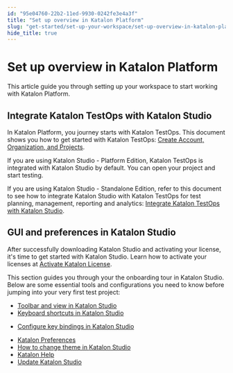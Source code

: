 ```yaml
---
id: "95e04760-22b2-11ed-9930-0242fe3e4a3f"
title: "Set up overview in Katalon Platform"
slug: "get-started/set-up-your-workspace/set-up-overview-in-katalon-platform"
hide_title: true
---
```


# <a id="concept-988" class="anchor_top_offset"/><a id="ariaid-title1" class="anchor_top_offset"/>Set up overview in <span xmlns="http://www.w3.org/1999/xhtml" className="ph">Katalon Platform</span> 

<p xmlns="http://www.w3.org/1999/xhtml" className="shortdesc">This article guide you through setting up your workspace to start working with <span className="ph">Katalon Platform</span>.</p> 

## Integrate <span xmlns="http://www.w3.org/1999/xhtml" className="ph">Katalon TestOps</span>  with <span xmlns="http://www.w3.org/1999/xhtml" className="ph">Katalon Studio</span> 

<p xmlns="http://www.w3.org/1999/xhtml" className="p">In <span className="ph">Katalon Platform</span>, you journey starts with <span className="ph">Katalon TestOps</span>. This document shows you how to get started with Katalon TestOps: <a className="xref" href="/administer/administration-tasks/create-an-organization-and-project">Create Account, Organization, and Projects</a>.</p> 
<p xmlns="http://www.w3.org/1999/xhtml" className="p">If you are using <span className="ph">Katalon Studio - Platform Edition</span>, <span className="ph">Katalon TestOps</span> is integrated with <span className="ph">Katalon Studio</span> by default. You can open your project and start testing.</p> 
<p xmlns="http://www.w3.org/1999/xhtml" className="p">If you are using <span className="ph">Katalon Studio - Standalone Edition</span>, refer to this document to see how to integrate <span className="ph">Katalon Studio</span> with <span className="ph">Katalon TestOps</span> for test planning, management, reporting and analytics: <a className="xref" href="/get-started/set-up-your-workspace/integrate-katalon-testops-with-katalon-studio">Integrate Katalon TestOps with <span className="ph">Katalon Studio</span></a>.</p> 

## GUI and preferences in <span xmlns="http://www.w3.org/1999/xhtml" className="ph">Katalon Studio</span> 

<p xmlns="http://www.w3.org/1999/xhtml" className="p">After successfully downloading <span className="ph">Katalon Studio</span> and activating your license, it's time to get started with <span className="ph">Katalon Studio</span>. Learn how to activate your licenses at <a className="xref j-external-link" href="https://docs.katalon.com/docs/products-and-licenses/katalon-studio-enterprise-and-runtime-engine-licenses/activate-katalon-license" target="_blank">Activate Katalon License</a>.</p> 
<p xmlns="http://www.w3.org/1999/xhtml" className="p">This section guides you through your the onboarding tour in <span className="ph">Katalon Studio</span>. Below are some essential tools and configurations you need to know before jumping into your very first test project:</p> 
<div xmlns="http://www.w3.org/1999/xhtml" className="p"><ul className="ul"><li className="li"><a className="xref" href="/get-started/set-up-your-workspace/toolbars-and-views-in-katalon-studio#topic-888">Toolbar and view in <span className="ph">Katalon Studio</span></a> </li><li className="li"><a className="xref" href="/get-started/set-up-your-workspace/keyboard-shortcuts-in-katalon-studio">Keyboard shortcuts in <span className="ph">Katalon Studio</span></a></li><li className="li"><p className="p"><a className="xref" href="/get-started/set-up-your-workspace/configure-key-bindings-in-katalon-studio#id_1">Configure key bindings in <span className="ph">Katalon Studio</span></a></p></li><li className="li"><a className="xref" href="/get-started/set-up-your-workspace/katalon-studio-preferences/preferences-in-katalon-studio"><span className="ph">Katalon</span> Preferences</a></li><li className="li"><a className="xref" href="/get-started/set-up-your-workspace/change-katalon-studio-theme">How to change theme in <span className="ph">Katalon Studio</span></a></li><li className="li"><a className="xref" href="/get-started/set-up-your-workspace/katalon-help-in-katalon-studio"><span className="ph">Katalon</span> Help</a></li><li className="li"><a className="xref" href="/get-started/set-up-your-workspace/update-katalon-studio">Update <span className="ph">Katalon Studio</span></a></li></ul></div>
